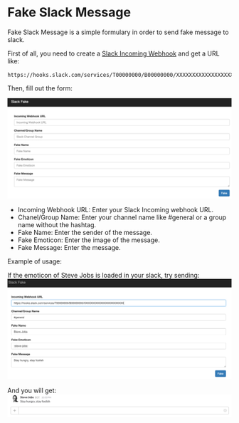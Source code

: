 # Fake Slack Message

Fake Slack Message is a simple formulary in order to send fake message to slack.

First of all, you need to create a [Slack Incoming Webhook](https://api.slack.com/incoming-webhooks) and get a URL like:
```
https://hooks.slack.com/services/T00000000/B00000000/XXXXXXXXXXXXXXXXXXXXXXXX
```

Then, fill out the form:

![Empty From](assets/images/Form.png)

* Incoming Webhook URL: Enter your Slack Incoming webhook URL.
* Chanel/Group Name: Enter your channel name like #general or a group name without the hashtag.
* Fake Name: Enter the sender of the message.
* Fake Emoticon: Enter the image of the message.
* Fake Message: Enter the message.

Example of usage:

If the emoticon of Steve Jobs is loaded in your slack, try sending:
![Example Form](assets/images/Example.png)

And you will get:
![Slack Message](assets/images/Message.png)
